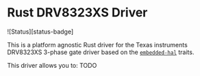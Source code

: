 # Rust DRV8323XS Driver

![Status][status-badge]

This is a platform agnostic Rust driver for the Texas instruments DRV8323XS 3-phase gate driver based on the [`embedded-hal`] traits.

This driver allows you to:
 TODO

[`embedded-hal`]: https://github.com/rust-embedded/embedded-hal

[status]: https://img.shields.io/badge/status-WIP-lightgrey